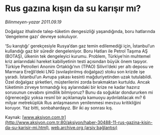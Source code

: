 # Rus gazına kışın da su karışır mı?

*Bilinmeyen-yazar 2011.09.19*

<font class="agenda2NewsSpot">
 Doğalgaz ithalinde talep-tüketim dengesizliği yaşandığında, boru hatlarında ‘dengeleme gazı’ devreye sokuluyor.
</font>
<font class="newsDetail">
 <p>
  ‘Su karıştığı’ gerekçesiyle Rusya’dan gaz temin edilemediği için, İstanbul’un kullandığı gaz bir süredir dengeleniyor. Boru Hatları ile Petrol Taşıma AŞ (BOTAŞ), ülkenin tek dengeleyici kurumu. Problem, Türkiye’nin muhtemel kriz anlarındaki hareket kabiliyetinin testi açısından büyük önem taşıyor. Türkiye Petrolleri Anonim Ortaklığı’nın (TPAO) Silivri’deki yer altı deposu ve Marmara Ereğli’deki LNG (sıvılaştırılmış doğalgaz) stoku son krizde işe yaradı. İstanbul’un Avrupa yakası kesinti mağduriyetinden uzak tutulabildi. Özel doğalgaz şirketleri, müşterilerini zorda bırakmaktan kurtuldu. Ancak tüketimin zirveye tırmandığı kış aylarındaki bir krize ne kadar hazırız sorusunun cevabını şimdilik bilmiyoruz? Bunu da soğuklar dondururken mi öğreneceğiz yoksa resmî bir açıklamayla kamuoyu aydınlatılacak mı? 6 milyar metreküplük Rus anlaşmasının yenilenmesi mevzuu kritikliğini koruyor. Yaz bitti, sonbahardayız. Bir iki ay sonrası kış.
 </p>
</font>

Kaynak: [www.aksiyon.com.tr](http://www.aksiyon.com.tr:80/aksiyon/haber-30488-11-rus-gazina-kisin-da-su-karisir-mi.html), [web.archive.org (arşiv bağlantısı)](http://web.archive.org/web/20111008064226/http://www.aksiyon.com.tr:80/aksiyon/haber-30488-11-rus-gazina-kisin-da-su-karisir-mi.html)
